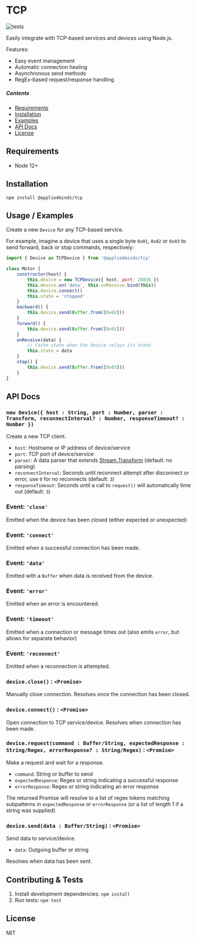 TCP
===

![tests](https://github.com/appliedminds/tcp/workflows/CI/badge.svg?branch=master)

Easily integrate with TCP-based services and devices using Node.js.

Features:

 * Easy event management
 * Automatic connection healing
 * Asynchronous send methods
 * RegEx-based request/response handling

##### Contents

- [Requirements](#requirements)
- [Installation](#installation)
- [Examples](#usage-examples)
- [API Docs](#api-docs)
- [License](#license)

Requirements
------------

 * Node 12+

Installation
------------

```shell
npm install @appliedminds/tcp
```

Usage / Examples
----------------

Create a new `Device` for any TCP-based service.

For example, imagine a device that uses a single byte `0x01`, `0x02` or `0x03` to send forward, back or stop commands, respectively:

```javascript
import { Device as TCPDevice } from '@appliedminds/tcp'

class Motor {
    constructor(host) {
        this.device = new TCPDevice({ host, port: 28836 })
        this.device.on('data', this.onReceive.bind(this))
        this.device.connect()
        this.state = 'stopped'
    }
    backward() {
        this.device.send(Buffer.from([0x02]))
    }
    forward() {
        this.device.send(Buffer.from([0x01]))
    }
    onReceive(data) {
        // Cache state when the device relays its state
        this.state = data
    }
    stop() {
        this.device.send(Buffer.from([0x03]))
    }
}
```

API Docs
--------

### `new Device({ host : String, port : Number, parser : Transform, reconnectInterval? : Number, responseTimeout? : Number })`

Create a new TCP client.

  * `host`: Hostname or IP address of device/service
  * `port`: TCP port of device/service
  * `parser`: A data parser that extends [Stream.Transform](https://nodejs.org/api/stream.html#stream_class_stream_transform) (default: no parsing)
  * `reconnectInterval`: Seconds until reconnect attempt after disconnect or error, use `0` for no reconnects (default: `3`)
  * `responseTimeout`: Seconds until a call to `request()` will automatically time out (default: `3`)

### Event: `'close'`

Emitted when the device has been closed (either expected or unexpected)

### Event: `'connect'`

Emitted when a successful connection has been made.

### Event: `'data'`

Emitted with a `Buffer` when data is received from the device.

### Event: `'error'`

Emitted when an error is encountered.

### Event: `'timeout'`

Emitted when a connection or message times out (also emits `error`, but allows for separate behavior)

### Event: `'reconnect'`

Emitted when a reconnection is attempted.

### `device.close()` : `<Promise>`

Manually close connection. Resolves once the connection has been closed.
  
### `device.connect()` : `<Promise>`

Open connection to TCP service/device. Resolves when connection has been made.

### `device.request(command : Buffer/String, expectedResponse : String/Regex, errorResponse? : String/Regex)` : `<Promise>`

Make a request and wait for a response.

 * `command`: String or buffer to send
 * `expectedResponse`: Regex or string indicating a successful response
 * `errorResponse`: Regex or string indicating an error response

The returned Promise will resolve to a list of regex tokens matching subpatterns in `expectedResponse` or `errorResponse` (or a list of length 1 if a string was supplied)

### `device.send(data : Buffer/String)` : `<Promise>`

Send data to service/device.

  * `data`: Outgoing buffer or string

Resolves when data has been sent.

Contributing & Tests
-------------------

1. Install development dependencies: `npm install`
2. Run tests: `npm test`

License
-------

MIT

